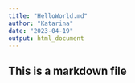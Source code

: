 ```yaml
---
title: "HelloWorld.md"
author: "Katarina"
date: "2023-04-19"
output: html_document
---
```

## This is a markdown file  



